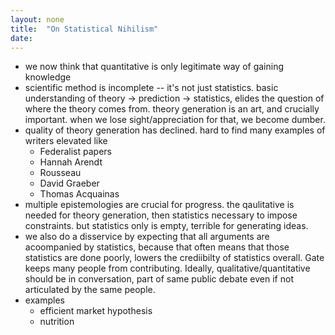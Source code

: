 ```yaml
---
layout: none
title:  "On Statistical Nihilism"
date: 
---
```


- we now think that quantitative is only legitimate way of gaining knowledge
- scientific method is incomplete -- it's not just statistics. basic
  understanding of theory -> prediction -> statistics, elides the question of
  where the theory comes from. theory generation is an art, and crucially
  important. when we lose sight/appreciation for that, we become dumber.
- quality of theory generation has declined. hard to find many examples of
  writers elevated like
  - Federalist papers
  - Hannah Arendt
  - Rousseau
  - David Graeber
  - Thomas Acquainas
- multiple epistemologies are crucial for progress. the qaulitative is needed
  for theory generation, then statistics necessary to impose constraints. but
  statistics only is empty, terrible for generating ideas.
- we also do a disservice by expecting that all arguments are acoompanied by
  statistics, because that often means that those statistics are done poorly,
  lowers the crediibilty of statistics overall. Gate keeps many people from
  contributing. Ideally, qualitative/quantitative should be in conversation,
  part of same public debate even if not articulated by the same people.
- examples
  - efficient market hypothesis
  - nutrition
